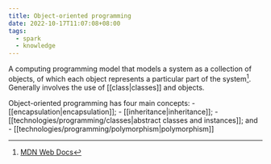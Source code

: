 ```yaml
---
title: Object-oriented programming
date: 2022-10-17T11:07:08+08:00
tags:
  - spark
  - knowledge
---
```


A computing programming model that models a system as a collection of objects, of which each object represents a particular part of the system[^1]. Generally involves the use of [[class|classes]] and objects.

Object-oriented programming has four main concepts:
	- [[encapsulation|encapsulation]];
	- [[inheritance|inheritance]];
	- [[technologies/programming/classes|abstract classes and instances]]; and
	- [[technologies/programming/polymorphism|polymorphism]]

[^1]: [MDN Web Docs](https://developer.mozilla.org/en-US/docs/Learn/JavaScript/Objects/Object-oriented_programming)